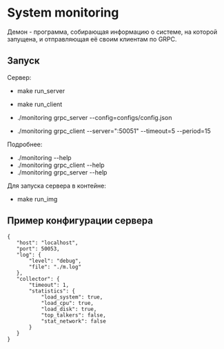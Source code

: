 # System monitoring

Демон - программа, собирающая информацию о системе, на которой запущена, и отправляющая её своим клиентам по GRPC.

## Запуск

Сервер:
 
 - make run_server
 - make run_client

 - ./monitoring grpc_server --config=configs/config.json
 - ./monitoring grpc_client --server=":50051" --timeout=5 --period=15

 Подробнее: 
 - ./monitoring --help
 - ./monitoring grpc_client --help
 - ./monitoring grpc_server --help

 Для запуска сервера в контейне:
 - make run_img

 ## Пример конфигурации ceрвера

 ```
 {
    "host": "localhost",
    "port": 50053,
    "log": {
        "level": "debug",
        "file": "./m.log"
    },
    "collector": {
        "timeout": 1,
        "statistics": {
            "load_system": true,
            "load_cpu": true,
            "load_disk": true,
            "top_talkers": false,
            "stat_network": false
        }
    }
}
```
